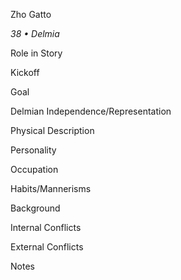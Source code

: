 Zho Gatto 

*38 • Delmia*

Role in Story

Kickoff

Goal

Delmian Independence/Representation

Physical Description


Personality


Occupation


Habits/Mannerisms


Background


Internal Conflicts


External Conflicts


Notes

